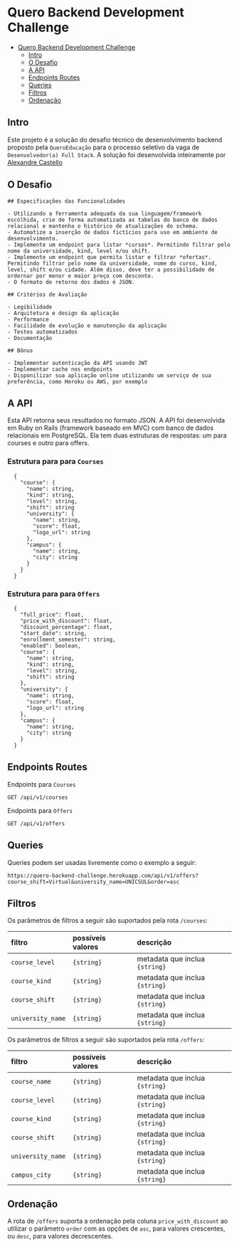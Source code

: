 # Quero Backend Development Challenge 


<!-- TOC depthFrom:1 depthTo:2 withLinks:1 updateOnSave:1 orderedList:0 -->

- [Quero Backend Development Challenge](#quero-backend-development-challenge)
    - [Intro](#intro)
    - [O Desafio](#desafio)
    - [A API](#a-api)
    - [Endpoints Routes](#endpoints-routes)
    - [Queries](#queries)
    - [Filtros](#filtros)
    - [Ordenação](#ordenação)

<!-- /TOC -->

## Intro

Este projeto é a solução do desafio técnico de desenvolvimento backend proposto pela `QueroEducação` para o processo seletivo da vaga de `Desenvolvedor(a) Full Stack`. A solução foi desenvolvida inteiramente por [Alexandre Castello](https://github.com/alexandrecastello)

## O Desafio

```
## Especificações das Funcionalidades

- Utilizando a ferramenta adequada da sua linguagem/framework escolhida, crie de forma automatizada as tabelas do banco de dados relacional e mantenha o histórico de atualizações do schema.
- Automatize a inserção de dados fictícios para uso em ambiente de desenvolvimento.
- Implemente um endpoint para listar *cursos*. Permitindo filtrar pelo nome da universidade, kind, level e/ou shift.
- Implemente um endpoint que permita listar e filtrar *ofertas*. Permitindo filtrar pelo nome da universidade, nome do curso, kind, level, shift e/ou cidade. Além disso, deve ter a possibilidade de ordernar por menor e maior preço com desconto.
- O formato de retorno dos dados é JSON.

## Critérios de Avaliação

- Legibilidade
- Arquitetura e design da aplicação
- Performance
- Facilidade de evolução e manutenção da aplicação
- Testes automatizados
- Documentação

## Bônus

- Implementar autenticação da API usando JWT
- Implementar cache nos endpoints
- Disponilizar sua aplicação online utilizando um serviço de sua preferência, como Heroku ou AWS, por exemplo

```

## A API

Esta API retorna seus resultados no formato JSON. A API foi desenvolvida em Ruby on Rails (framework baseado em MVC) com banco de dados relacionais em PostgreSQL. Ela tem duas estruturas de respostas: um para courses e outro para offers. 


### Estrutura para para `Courses`

```
  {
    "course": {
      "name": string,
      "kind": string,
      "level": string,
      "shift": string
      "university": {
        "name": string,
        "score": float,
        "logo_url": string
      },
      "campus": {
        "name": string,
        "city": string
      }
    }
  }
```

### Estrutura para para `Offers`

```
  {
    "full_price": float,
    "price_with_discount": float,
    "discount_percentage": float,
    "start_date": string,
    "enrollment_semester": string,
    "enabled": boolean,
    "course": {
      "name": string,
      "kind": string,
      "level": string,
      "shift": string
    },
    "university": {
      "name": string,
      "score": float,
      "logo_url": string
    },
    "campus": {
      "name": string,
      "city": string
    }
  }
```

## Endpoints Routes

Endpoints para `Courses`
```
GET /api/v1/courses
```

Endpoints para `Offers`
```
GET /api/v1/offers
```

## Queries

Queries podem ser usadas livremente como o exemplo a seguir:

```
https://quero-backend-challenge.herokuapp.com/api/v1/offers?course_shift=Virtual&university_name=UNICSUL&order=asc
```

## Filtros

Os parâmetros de filtros a seguir são suportados pela rota `/courses`:

| filtro     | possíveis valores | descrição|
|:-----------|:----------------|:-----------|
| `course_level` | `{string}`| metadata que inclua `{string}` |
| `course_kind` | `{string}`| metadata que inclua `{string}` |
| `course_shift` | `{string}`| metadata que inclua `{string}` |
| `university_name` | `{string}`| metadata que inclua `{string}` |


Os parâmetros de filtros a seguir são suportados pela rota `/offers`:

| filtro     | possíveis valores | descrição|
|:-----------|:----------------|:-----------|
| `course_name` | `{string}`| metadata que inclua `{string}` |
| `course_level` | `{string}`| metadata que inclua `{string}` |
| `course_kind` | `{string}`| metadata que inclua `{string}` |
| `course_shift` | `{string}`| metadata que inclua `{string}` |
| `university_name` | `{string}`| metadata que inclua `{string}` |
| `campus_city` | `{string}`| metadata que inclua `{string}` |

## Ordenação

A rota de `/offers` suporta a ordenação pela coluna `price_with_discount` ao utilizar o parâmetro `order` com as opções de `asc`, para valores crescentes, ou `desc`, para valores decrescentes.
